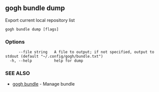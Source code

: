 ## gogh bundle dump

Export current local repository list

```
gogh bundle dump [flags]
```

### Options

```
      --file string   A file to output; if not specified, output to stdout (default "~/.config/gogh/bundle.txt")
  -h, --help          help for dump
```

### SEE ALSO

* [gogh bundle](gogh_bundle.md)	 - Manage bundle

